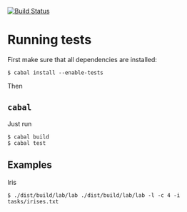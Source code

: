 [![Build Status](https://travis-ci.org/ftdebugger/haskell-labs.png)](https://travis-ci.org/ftdebugger/haskell-labs)

# Running tests

First make sure that all dependencies are installed:

```
$ cabal install --enable-tests
```

Then

## `cabal`

Just run

```
$ cabal build
$ cabal test
```

## Examples

Iris

```
$ ./dist/build/lab/lab ./dist/build/lab/lab -l -c 4 -i tasks/irises.txt
```
